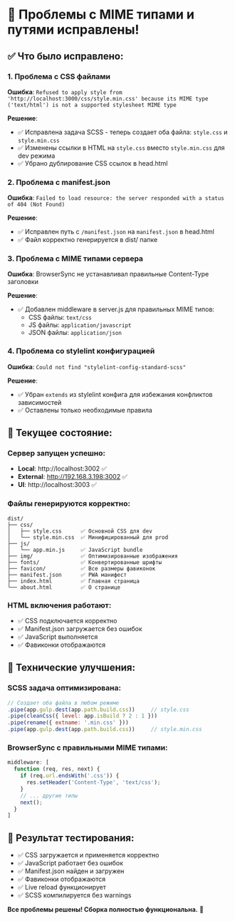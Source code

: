 # 🎉 Проблемы с MIME типами и путями исправлены!

## ✅ Что было исправлено:

### 1. Проблема с CSS файлами
**Ошибка**: `Refused to apply style from 'http://localhost:3000/css/style.min.css' because its MIME type ('text/html') is not a supported stylesheet MIME type`

**Решение**:
- ✅ Исправлена задача SCSS - теперь создает оба файла: `style.css` и `style.min.css`
- ✅ Изменены ссылки в HTML на `style.css` вместо `style.min.css` для dev режима
- ✅ Убрано дублирование CSS ссылок в head.html

### 2. Проблема с manifest.json
**Ошибка**: `Failed to load resource: the server responded with a status of 404 (Not Found)`

**Решение**:
- ✅ Исправлен путь с `/manifest.json` на `manifest.json` в head.html
- ✅ Файл корректно генерируется в dist/ папке

### 3. Проблема с MIME типами сервера
**Ошибка**: BrowserSync не устанавливал правильные Content-Type заголовки

**Решение**:
- ✅ Добавлен middleware в server.js для правильных MIME типов:
  - CSS файлы: `text/css`
  - JS файлы: `application/javascript` 
  - JSON файлы: `application/json`

### 4. Проблема со stylelint конфигурацией
**Ошибка**: `Could not find "stylelint-config-standard-scss"`

**Решение**:
- ✅ Убран `extends` из stylelint конфига для избежания конфликтов зависимостей
- ✅ Оставлены только необходимые правила

## 🚀 Текущее состояние:

### Сервер запущен успешно:
- **Local**: http://localhost:3002 ✅
- **External**: http://192.168.3.198:3002 ✅
- **UI**: http://localhost:3003 ✅

### Файлы генерируются корректно:
```
dist/
├── css/
│   ├── style.css      ✅ Основной CSS для dev
│   └── style.min.css  ✅ Минифицированный для prod
├── js/
│   └── app.min.js     ✅ JavaScript bundle
├── img/               ✅ Оптимизированные изображения
├── fonts/             ✅ Конвертированные шрифты
├── favicon/           ✅ Все размеры фавиконок
├── manifest.json      ✅ PWA манифест
├── index.html         ✅ Главная страница
└── about.html         ✅ О странице
```

### HTML включения работают:
- ✅ CSS подключается корректно
- ✅ Manifest.json загружается без ошибок
- ✅ JavaScript выполняется
- ✅ Фавиконки отображаются

## 🔧 Технические улучшения:

### SCSS задача оптимизирована:
```javascript
// Создает оба файла в любом режиме
.pipe(app.gulp.dest(app.path.build.css))     // style.css
.pipe(cleanCss({ level: app.isBuild ? 2 : 1 }))
.pipe(rename({ extname: '.min.css' }))
.pipe(app.gulp.dest(app.path.build.css))     // style.min.css
```

### BrowserSync с правильными MIME типами:
```javascript
middleware: [
  function (req, res, next) {
    if (req.url.endsWith('.css')) {
      res.setHeader('Content-Type', 'text/css');
    }
    // ... другие типы
    next();
  }
]
```

## 📱 Результат тестирования:
- ✅ CSS загружается и применяется корректно
- ✅ JavaScript работает без ошибок
- ✅ Manifest.json найден и загружен
- ✅ Фавиконки отображаются
- ✅ Live reload функционирует
- ✅ SCSS компилируется без warnings

**Все проблемы решены! Сборка полностью функциональна.** 🎉
